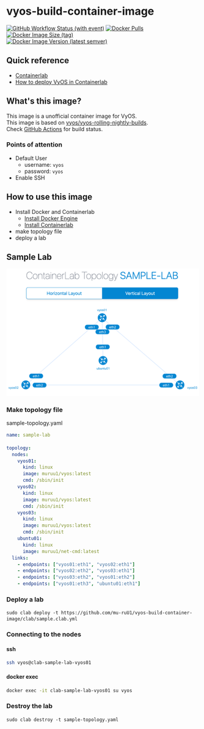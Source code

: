 # vyos-build-container-image

[![GitHub Workflow Status (with event)](https://img.shields.io/github/actions/workflow/status/mu-ruU1/vyos-build-container-image/vyos-build-container-image.yaml?style=for-the-badge&logo=github)](https://github.com/mu-ruU1/vyos-build-container-image/actions/workflows/vyos-build-container-image.yaml)
[![Docker Pulls](https://img.shields.io/docker/pulls/muruu1/vyos?style=for-the-badge&logo=docker)](https://hub.docker.com/r/muruu1/vyos)
[![Docker Image Size (tag)](https://img.shields.io/docker/image-size/muruu1/vyos/latest?style=for-the-badge&logo=docker)](https://hub.docker.com/r/muruu1/vyos/tags)  
[![Docker Image Version (latest semver)](https://img.shields.io/docker/v/muruu1/vyos?style=for-the-badge&logo=docker)](https://hub.docker.com/r/muruu1/vyos/tags)

## Quick reference

- [Containerlab](https://containerlab.dev/)
- [How to deploy VyOS in Containerlab](https://docs.google.com/document/d/1TUUVGLzetAX7_BIO6qtKDCC89j40eHa7bZrGiM5a3j8/edit?usp=sharing)

## What's this image?

This image is a unofficial container image for VyOS.  
This image is based on [vyos/vyos-rolling-nightly-builds](https://github.com/vyos/vyos-rolling-nightly-builds/releases).  
Check [GitHub Actions](https://github.com/mu-ruU1/vyos-build-container-image/actions) for build status.

### Points of attention

- Default User
  - username: `vyos`
  - password: `vyos`
- Enable SSH

## How to use this image

- Install Docker and Containerlab
  - [Install Docker Engine](https://docs.docker.com/engine/install/)
  - [Install Containerlab](https://containerlab.dev/install/)
- make topology file
- deploy a lab

## Sample Lab

![sample-lab](./docs/image/sample-lab.png)

### Make topology file

sample-topology.yaml

```yaml=sample-topology.yaml
name: sample-lab

topology:
  nodes:
    vyos01:
      kind: linux
      image: muruu1/vyos:latest
      cmd: /sbin/init
    vyos02:
      kind: linux
      image: muruu1/vyos:latest
      cmd: /sbin/init
    vyos03:
      kind: linux
      image: muruu1/vyos:latest
      cmd: /sbin/init
    ubuntu01:
      kind: linux
      image: muruu1/net-cmd:latest
  links:
    - endpoints: ["vyos01:eth1", "vyos02:eth1"]
    - endpoints: ["vyos02:eth2", "vyos03:eth1"]
    - endpoints: ["vyos03:eth2", "vyos01:eth2"]
    - endpoints: ["vyos01:eth3", "ubuntu01:eth1"]
```

### Deploy a lab

```
sudo clab deploy -t https://github.com/mu-ruU1/vyos-build-container-image/clab/sample.clab.yml
```

### Connecting to the nodes

#### ssh

```bash
ssh vyos@clab-sample-lab-vyos01
```

#### docker exec

```bash
docker exec -it clab-sample-lab-vyos01 su vyos
```

### Destroy the lab

```
sudo clab destroy -t sample-topology.yaml
```
